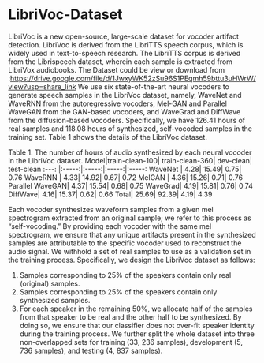# LibriVoc-Dataset
LibriVoc is a new open-source, large-scale dataset for vocoder artifact detection. LibriVoc is derived from the LibriTTS speech corpus, which is widely used in text-to-speech research. The LibriTTS corpus is derived from the Librispeech dataset, wherein each sample is extracted from LibriVox audiobooks.
The Dataset could be view or download from :https://drive.google.com/file/d/1JwxyWK52zSu96S1PEqmh59bttu3uHWrW/view?usp=share_link
We use six state-of-the-art neural vocoders to generate speech samples in the LibriVoc dataset, namely, WaveNet and WaveRNN from the autoregressive vocoders, Mel-GAN and Parallel WaveGAN from the GAN-based vocoders, and WaveGrad and DiffWave from the diffusion-based vocoders. Specifically, we have 126.41 hours of real samples and 118.08 hours of synthesized, self-vocoded samples in the training set. Table 1 shows the details of the LibriVoc dataset.

Table 1. The number of hours of audio synthesized by each neural vocoder in the LibriVoc dataset.
Model|train-clean-100| train-clean-360| dev-clean| test-clean
 :---: |:-----:|:-----:|:-----:|:-----:
WaveNet |                4.28|            15.49|         0.75|      0.76
WaveRNN |                4.33|            14.92|         0.67|      0.72
MelGAN  |                4.36|            15.26|         0.71|      0.76
Parallel WaveGAN|        4.37|            15.54|         0.68|      0.75
WaveGrad|                4.19|            15.81|         0.76|     0.74
DiffWave|                4.16|            15.37|        0.62|      0.66
Total|                  25.69|           92.39|         4.19|      4.39

Each vocoder synthesizes waveform samples from a given mel spectrogram extracted from an original sample; we refer to this process as “self-vocoding.” By providing each vocoder with the same mel spectrogram, we ensure that any unique artifacts present in the synthesized samples are attributable to the specific vocoder used to reconstruct the audio signal. We withhold a set of real samples to use as a validation set in the training process. Specifically, we design the LibriVoc dataset as follows: 
1) Samples corresponding to 25% of the speakers contain only real (original) samples. 
2) Samples corresponding to 25% of the speakers contain only synthesized samples.
3) For each speaker in the remaining 50%, we allocate half of the samples from that speaker to be real and the other half to be synthesized. By doing so, we ensure that our classifier does not over-fit speaker identity during the training process. We further split the whole dataset into three non-overlapped sets for training (33, 236 samples), development (5, 736 samples), and testing (4, 837 samples).
